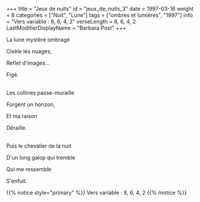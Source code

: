 +++
title = "Jeux de nuits"
id = "jeux_de_nuits_3"
date = 1997-03-16
weight = 8
categories = ["Nuit", "Lune"]
tags = ["ombres et lumières", "1997"]
info = "Vers variable : 8, 6, 4, 2"
verseLength = 8, 6, 4, 2
LastModifierDisplayName = "Barbara Post"
+++

La lune mystère ombragé

Cisèle les nuages,

Reflet d'images...

Figé.

 \
Les collines passe-muraille

Forgent un horizon,

Et ma raison

Déraille.

 \
Puis le chevalier de la nuit

D'un long galop qui tremble

Qui me ressemble

S'enfuit.

{{% notice style="primary" %}}
Vers variable : 8, 6, 4, 2
{{% /notice %}}
